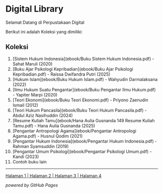 # Digital Library 

Selamat Datang di Perpustakaan Digital 

Berikut ini adalah Koleksi yang dimiliki: 
## Koleksi 

1. [Sistem Hukum Indonesia](ebook/Buku Sistem Hukum Indonesia.pdf) - Sahat Maruli (2020)
2. [Buku Ajar Psikologi Kepribadian](ebook/Buku Ajar Psikologi Kepribadian.pdf) - Raissa Dwifandra Putri (2025)
3. [Hukum Islam](ebook/Buku Hukum Islam.pdf) - Wahyudin Darmalaksana (2022)
4. [Ilmu Hukum Suatu Pengantar](ebook/Buku Pengantar Ilmu Hukum.pdf) - Yapiter Marpi (2020)
5. [Teori Ekonomi](ebook/Buku Teori Ekonomi.pdf) - Priyono Zaenudin Ismail (2012)
6. [Teori Hukum Pancasila](ebook/Buku Teori Hukum Pancasila.pdf) - Abdul Aziz Nasihuddin (2024)
7. [Resume Kuliah Tamu](ebook/Hana Aulia Gusnanda 149 Resume Kuliah Tamu.pdf) - Hana Aulia Gusnanda (2025)
8. [Pengantar Antropologi Agama](ebook/Pengantar Antropologi Agama.pdf) - Husnul Qodim (2021)
9. [Pengantar Hukum Indonesia](ebook/Pengantar Hukum Indonesia.pdf) - Rahman Syamsuddin (2019)
10. [Pengantar Umum Psikologi](ebook/Pengantar Psikologi Umum.pdf) - Kandi (2023)
11. Contoh buku lain

---
<a href="webti/halaman1.html"> Halaman 1 </a>|<a href="webti/halaman2.html"> Halaman 2 </a>|<a href="webti/halaman3.html"> Halaman 3 </a>|<a href="webti/halaman4.html"> Halaman 4 </a>
   
*powered by GitHub Pages*

